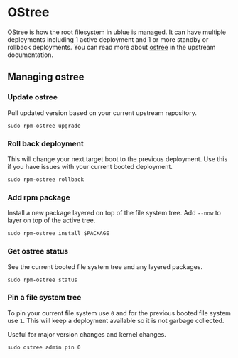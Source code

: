 # OStree

OStree is how the root filesystem in ublue is managed.
It can have multiple deployments including 1 active deployment and 1 or more standby or rollback deployments.
You can read more about [ostree](https://ostreedev.github.io/ostree/) in the upstream documentation.

## Managing ostree

### Update ostree
Pull updated version based on your current upstream repository.
```
sudo rpm-ostree upgrade
```

### Roll back deployment
This will change your next target boot to the previous deployment.
Use this if you have issues with your current booted deployment.
```
sudo rpm-ostree rollback
```

### Add rpm package
Install a new package layered on top of the file system tree.
Add `--now` to layer on top of the active tree.
```
sudo rpm-ostree install $PACKAGE
```

### Get ostree status
See the current booted file system tree and any layered packages.
```
sudo rpm-ostree status
```

### Pin a file system tree
To pin your current file system use `0` and for the previous booted file system use `1`.
This will keep a deployment available so it is not garbage collected.

Useful for major version changes and kernel changes.
```
sudo ostree admin pin 0
```
